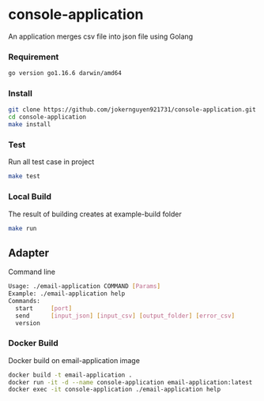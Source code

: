 # console-application

An application merges csv file into json file using Golang

### Requirement
```bash
go version go1.16.6 darwin/amd64
```

### Install
```bash
git clone https://github.com/jokernguyen921731/console-application.git
cd console-application
make install
```

### Test
Run all test case in project
```bash
make test
```

### Local Build
The result of building creates at example-build folder
```bash
make run
```

## Adapter
Command line
```bash
Usage: ./email-application COMMAND [Params]
Example: ./email-application help
Commands:
  start     [port]
  send      [input_json] [input_csv] [output_folder] [error_csv]
  version
```

### Docker Build
Docker build on email-application image
```bash
docker build -t email-application .
docker run -it -d --name console-application email-application:latest
docker exec -it console-application ./email-application help
```